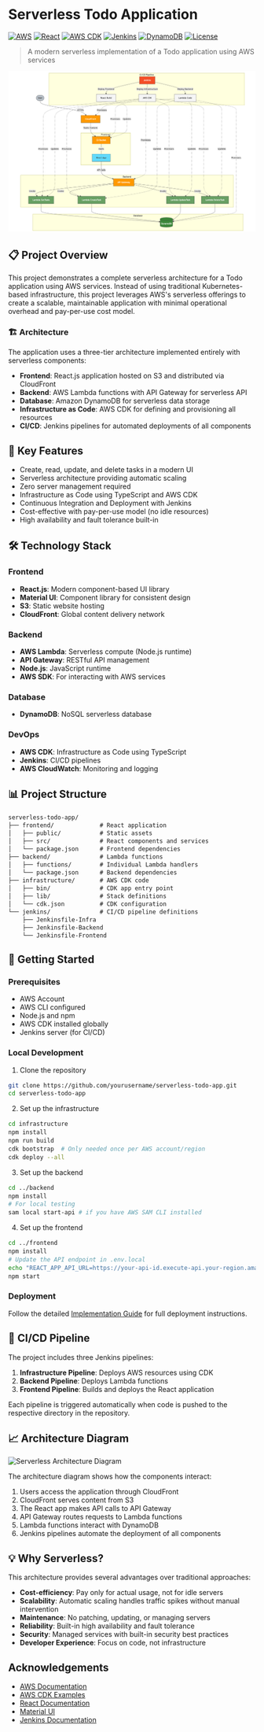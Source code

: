 # Serverless Todo Application

[![AWS](https://img.shields.io/badge/AWS-Serverless-orange.svg)](https://aws.amazon.com/serverless/)
[![React](https://img.shields.io/badge/React-Frontend-blue.svg)](https://reactjs.org/)
[![AWS CDK](https://img.shields.io/badge/Infrastructure-AWS%20CDK-yellow.svg)](https://aws.amazon.com/cdk/)
[![Jenkins](https://img.shields.io/badge/CI%2FCD-Jenkins-red.svg)](https://jenkins.io/)
[![DynamoDB](https://img.shields.io/badge/Database-DynamoDB-blue.svg)](https://aws.amazon.com/dynamodb/)
[![License](https://img.shields.io/badge/License-MIT-green.svg)](./LICENSE)

> A modern serverless implementation of a Todo application using AWS services

![alt text](serverlesstodo.png)

## 📋 Project Overview

This project demonstrates a complete serverless architecture for a Todo application using AWS services. Instead of using traditional Kubernetes-based infrastructure, this project leverages AWS's serverless offerings to create a scalable, maintainable application with minimal operational overhead and pay-per-use cost model.

### 🏗️ Architecture

The application uses a three-tier architecture implemented entirely with serverless components:

- **Frontend**: React.js application hosted on S3 and distributed via CloudFront
- **Backend**: AWS Lambda functions with API Gateway for serverless API
- **Database**: Amazon DynamoDB for serverless data storage
- **Infrastructure as Code**: AWS CDK for defining and provisioning all resources
- **CI/CD**: Jenkins pipelines for automated deployments of all components

## 🚀 Key Features

- Create, read, update, and delete tasks in a modern UI
- Serverless architecture providing automatic scaling
- Zero server management required
- Infrastructure as Code using TypeScript and AWS CDK
- Continuous Integration and Deployment with Jenkins
- Cost-effective with pay-per-use model (no idle resources)
- High availability and fault tolerance built-in

## 🛠️ Technology Stack

### Frontend
- **React.js**: Modern component-based UI library
- **Material UI**: Component library for consistent design
- **S3**: Static website hosting
- **CloudFront**: Global content delivery network

### Backend
- **AWS Lambda**: Serverless compute (Node.js runtime)
- **API Gateway**: RESTful API management
- **Node.js**: JavaScript runtime
- **AWS SDK**: For interacting with AWS services

### Database
- **DynamoDB**: NoSQL serverless database

### DevOps
- **AWS CDK**: Infrastructure as Code using TypeScript
- **Jenkins**: CI/CD pipelines
- **AWS CloudWatch**: Monitoring and logging

## 📊 Project Structure

```
serverless-todo-app/
├── frontend/             # React application
│   ├── public/           # Static assets
│   ├── src/              # React components and services
│   └── package.json      # Frontend dependencies
├── backend/              # Lambda functions
│   ├── functions/        # Individual Lambda handlers
│   └── package.json      # Backend dependencies
├── infrastructure/       # AWS CDK code
│   ├── bin/              # CDK app entry point
│   ├── lib/              # Stack definitions
│   └── cdk.json          # CDK configuration
└── jenkins/              # CI/CD pipeline definitions
    ├── Jenkinsfile-Infra
    ├── Jenkinsfile-Backend
    └── Jenkinsfile-Frontend
```

## 🚦 Getting Started

### Prerequisites

- AWS Account
- AWS CLI configured
- Node.js and npm
- AWS CDK installed globally
- Jenkins server (for CI/CD)

### Local Development

1. Clone the repository
```bash
git clone https://github.com/yourusername/serverless-todo-app.git
cd serverless-todo-app
```

2. Set up the infrastructure
```bash
cd infrastructure
npm install
npm run build
cdk bootstrap  # Only needed once per AWS account/region
cdk deploy --all
```

3. Set up the backend
```bash
cd ../backend
npm install
# For local testing
sam local start-api # if you have AWS SAM CLI installed
```

4. Set up the frontend
```bash
cd ../frontend
npm install
# Update the API endpoint in .env.local
echo "REACT_APP_API_URL=https://your-api-id.execute-api.your-region.amazonaws.com/prod" > .env.local
npm start
```

### Deployment

Follow the detailed [Implementation Guide](./IMPLEMENTATION.md) for full deployment instructions.

## 🔧 CI/CD Pipeline

The project includes three Jenkins pipelines:

1. **Infrastructure Pipeline**: Deploys AWS resources using CDK
2. **Backend Pipeline**: Deploys Lambda functions
3. **Frontend Pipeline**: Builds and deploys the React application

Each pipeline is triggered automatically when code is pushed to the respective directory in the repository.

## 📈 Architecture Diagram

![Serverless Architecture Diagram](./architecture.png)

The architecture diagram shows how the components interact:

1. Users access the application through CloudFront
2. CloudFront serves content from S3
3. The React app makes API calls to API Gateway
4. API Gateway routes requests to Lambda functions
5. Lambda functions interact with DynamoDB
6. Jenkins pipelines automate the deployment of all components

## 💡 Why Serverless?

This architecture provides several advantages over traditional approaches:

- **Cost-efficiency**: Pay only for actual usage, not for idle servers
- **Scalability**: Automatic scaling handles traffic spikes without manual intervention
- **Maintenance**: No patching, updating, or managing servers
- **Reliability**: Built-in high availability and fault tolerance
- **Security**: Managed services with built-in security best practices
- **Developer Experience**: Focus on code, not infrastructure


## Acknowledgements

- [AWS Documentation](https://docs.aws.amazon.com/)
- [AWS CDK Examples](https://github.com/aws-samples/aws-cdk-examples)
- [React Documentation](https://reactjs.org/docs/getting-started.html)
- [Material UI](https://mui.com/)
- [Jenkins Documentation](https://www.jenkins.io/doc/)